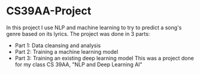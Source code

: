 # CS39AA-Project

In this project I use NLP and machine learning to try to predict a song's genre based on its lyrics. The project was done in 3 parts:
- Part 1: Data cleansing and analysis
- Part 2: Training a machine learning model
- Part 3: Training an existing deep learning model
This was a project done for my class CS 39AA, "NLP and Deep Learning AI"
